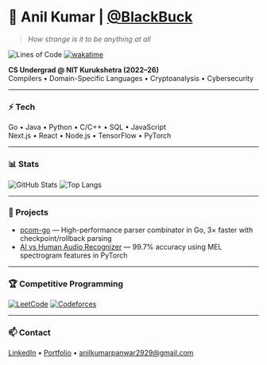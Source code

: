 # 🦌 Anil Kumar | [@BlackBuck](https://github.com/BlackBuck)
> *How strange is it to be anything at all*

![Lines of Code](https://img.shields.io/badge/Lines%20of%20Code-964319-blue)
[![wakatime](https://wakatime.com/badge/user/68e16777-e224-49fb-b7b1-0a90efbc141a.svg)](https://wakatime.com/@68e16777-e224-49fb-b7b1-0a90efbc141a)

**CS Undergrad @ NIT Kurukshetra (2022–26)**  
Compilers • Domain-Specific Languages • Cryptoanalysis • Cybersecurity  

---

### ⚡ Tech
Go • Java • Python • C/C++ • SQL • JavaScript  
Next.js • React • Node.js • TensorFlow • PyTorch  

---

### 📊 Stats

![GitHub Stats](https://github-readme-stats.vercel.app/api?username=BlackBuck&show_icons=true&theme=catppuccin_mocha)
![Top Langs](https://github-readme-stats.vercel.app/api/top-langs/?username=BlackBuck&layout=donut&theme=catppuccin_mocha)

---

### 🚀 Projects

- [pcom-go](https://github.com/BlackBuck/pcom-go) — High-performance parser combinator in Go, 3× faster with checkpoint/rollback parsing  
- [AI vs Human Audio Recognizer](https://github.com/BlackBuck/Deepfake-Audio-Recognition) — 99.7% accuracy using MEL spectrogram features in PyTorch  

---

### 🏆 Competitive Programming

[![LeetCode](https://img.shields.io/badge/LeetCode-1485-FFA116?logo=leetcode&logoColor=white)](https://leetcode.com/u/AnilBishnoi/)
[![Codeforces](https://img.shields.io/badge/Codeforces-Pupil-1F8ACB?logo=codeforces&logoColor=white)](https://codeforces.com/profile/un.eel)

---

### 📫 Contact

[LinkedIn](https://www.linkedin.com/in/uneel) • [Portfolio](https://blackbuck.github.io) • anilkumarpanwar2929@gmail.com
